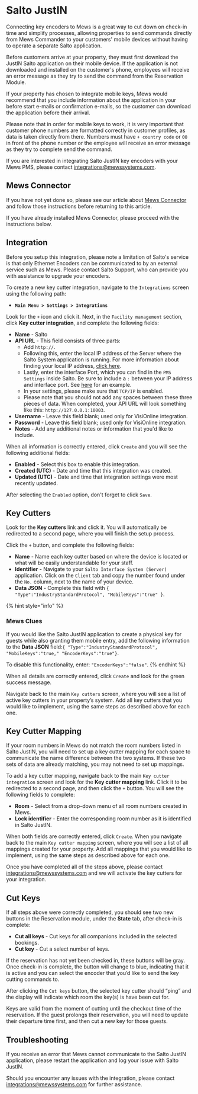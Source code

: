 # Salto JustIN

Connecting key encoders to Mews is a great way to cut down on check-in time and simplify processes, allowing properties to send commands directly from Mews Commander to your customers' mobile devices without having to operate a separate Salto application.

Before customers arrive at your property, they must first download the JustIN Salto application on their mobile device. If the application is not downloaded and installed on the customer's phone, employees will receive an error message as they try to send the command from the Reservation Module.

If your property has chosen to integrate mobile keys, Mews would recommend that you include information about the application in your before start e-mails or confirmation e-mails, so the customer can download the application before their arrival.

Please note that in order for mobile keys to work, it is very important that customer phone numbers are formatted correctly in customer profiles, as data is taken directly from there. Numbers must have `+ country code` or `00` in front of the phone number or the employee will receive an error message as they try to complete send the command.

If you are interested in integrating Salto JustIN key encoders with your Mews PMS, please contact [integrations@mewssystems.com](mailto:integrations@mewssystems.com).

## Mews Connector

If you have not yet done so, please see our article about [Mews Connector](https://mews-systems.gitbooks.io/commander-guide/content/settings/integrations/create-an-integration/facility-management/mews-connector.html) and follow those instructions before returning to this article.

If you have already installed Mews Connector, please proceed with the instructions below.

## Integration

Before you setup this integration, please note a limitation of Salto's service is that only Ethernet Encoders can be communicated to by an external service such as Mews. Please contact Salto Support, who can provide you with assistance to upgrade your encoders.

To create a new key cutter integration, navigate to the `Integrations` screen using the following path:

* **`Main Menu > Settings > Integrations`**

 Look for the `+` icon and click it. Next, in the `Facility management` section, click **Key cutter integration**, and complete the following fields:

* **Name** - Salto
* **API URL** - This field consists of three parts:
  * Add `http://`.
  * Following this, enter the local IP address of the Server where the Salto System application is running. For more information about finding your local IP address, [click here](https://support.microsoft.com/en-us/help/15291/windows-find-pc-ip-address). 
  * Lastly, enter the interface Port, which you can find in the `PMS Settings` inside Salto. Be sure to include a `:` between your IP address and interface port. See [here](https://raw.githubusercontent.com/MewsSystems/gitbook-guide/master/assets/Salto1.png) for an example. 
  * In your settings, please make sure that `TCP/IP` is enabled.
  * Please note that you should not add any spaces between these three pieces of data. When completed, your API URL will look something like this: `http://127.0.0.1:10003`.
* **Username** - Leave this field blank; used only for VisiOnline integration.
* **Password** - Leave this field blank; used only for VisiOnline integration.
* **Notes** - Add any additional notes or information that you'd like to include.

When all information is correctly entered, click `Create` and you will see the following additional fields:

* **Enabled** - Select this box to enable this integration.
* **Created \(UTC\)** - Date and time that this integration was created.
* **Updated \(UTC\)** - Date and time that integration settings were most recently updated.

After selecting the `Enabled` option, don't forget to click `Save`.

## Key Cutters

Look for the **Key cutters** link and click it. You will automatically be redirected to a second page, where you will finish the setup process.

Click the `+` button, and complete the following fields:

* **Name** - Name each key cutter based on where the device is located or what will be easily understandable for your staff.
* **Identifier** - Navigate to your `Salto Interface System (Server)` application. Click on the `Client` tab and copy the number found under the `No.` column, next to the name of your device.
* **Data JSON** - Complete this field with `{ "Type":"IndustryStandardProtocol", "MobileKeys":"true" }`.

{% hint style="info" %}
### Mews Clues

If you would like the Salto JustIN application to create a physical key for guests while also granting them mobile entry,  add the following information to the **Data JSON** field:`{ "Type":"IndustryStandardProtocol", "MobileKeys":"true," "EncoderKeys":"true"}`. 

To disable this functionality, enter: `"EncoderKeys":"false"`.
{% endhint %}

When all details are correctly entered, click `Create` and look for the green success message.

Navigate back to the main `Key cutters` screen, where you will see a list of active key cutters in your property’s system. Add all key cutters that you would like to implement, using the same steps as described above for each one.

## Key Cutter Mapping

If your room numbers in Mews do not match the room numbers listed in Salto JustIN, you will need to set up a key cutter mapping for each space to communicate the name difference between the two systems. If these two sets of data are already matching, you may not need to set up mappings.

To add a key cutter mapping, navigate back to the main `Key cutter integration` screen and look for the **Key cutter mapping** link. Click it to be redirected to a second page, and then click the `+` button. You will see the following fields to complete:

* **Room** - Select from a drop-down menu of all room numbers created in Mews.
* **Lock identifier** - Enter the corresponding room number as it is identified in Salto JustIN.

When both fields are correctly entered, click `Create`. When you navigate back to the main `Key cutter mapping` screen, where you will see a list of all mappings created for your property. Add all mappings that you would like to implement, using the same steps as described above for each one.

Once you have completed all of the steps above, please contact [integrations@mewssystems.com](mailto:integrations@mewssystems.com) and we will activate the key cutters for your integration.

## Cut Keys

If all steps above were correctly completed, you should see two new buttons in the Reservation module, under the **State** tab, after check-in is complete:

* **Cut all keys** - Cut keys for all companions included in the selected bookings.
* **Cut key** - Cut a select number of keys.

If the reservation has not yet been checked in, these buttons will be gray. Once check-in is complete, the button will change to blue, indicating that it is active and you can select the encoder that you’d like to send the key cutting commands to.

After clicking the `Cut keys` button, the selected key cutter should “ping” and the display will indicate which room the key\(s\) is have been cut for.

Keys are valid from the moment of cutting until the checkout time of the reservation. If the guest prolongs their reservation, you will need to update their departure time first, and then cut a new key for those guests.

## Troubleshooting

If you receive an error that Mews cannot communicate to the Salto JustIN application, please restart the application and log your issue with Salto JustIN.

Should you encounter any issues with the integration, please contact [integrations@mewssystems.com](mailto:integrations@mewssystems.com) for further assistance.


